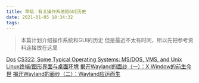 ```yaml
---
title: 草稿：有关操作系统和GUI历史
date: 2021-01-05 18:34:32
tags:
---
```


> 本篇计划介绍操作系统和GUI的历史
> 但是最近不太有时间，所以先把参考资料连接放在这里

[Dos](http://asmach139.blogspot.com/2015/01/ms-dos.html)
[CS322: Some Typical Operating Systems: MS/DOS, VMS, and Unix](http://www.math-cs.gordon.edu/courses/cs322/lectures/msdos_vms_unix.html)
[Linux终端/图形界面与桌面环境](https://www.biaodianfu.com/linux-desktop-environment.html)
[揭开Wayland的面纱（一）：X Window的前生今世](https://cloud.tencent.com/developer/article/1442279)
[揭开Wayland的面纱（二）：Wayland应运而生](https://cloud.tencent.com/developer/article/1442281?from=article.detail.1442279)

